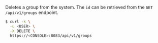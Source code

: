 Deletes a group from the system.
The `id` can be retrieved from the `GET /api/v1/groups` endpoint.

```bash
$ curl -k \
  -u <USER> \
  -X DELETE \
  https://<CONSOLE>:8083/api/v1/groups
```
